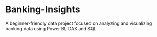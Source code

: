 # Banking-Insights
A beginner-friendly data project focused on analyzing and visualizing banking data using Power BI, DAX and SQL  
